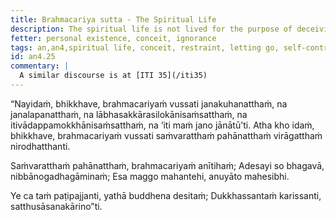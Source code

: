 ```yaml
---
title: Brahmacariya sutta - The Spiritual Life
description: The spiritual life is not lived for the purpose of deceiving people, nor for the purpose of winning favor with people, nor for the sake of acquisitions, respect and popularity, nor for the thought 'Let people know me.'
fetter: personal existence, conceit, ignorance
tags: an,an4,spiritual life, conceit, restraint, letting go, self-control, precepts, sense-restraint, Nibbāna, iti, iti28-49
id: an4.25
commentary: |
  A similar discourse is at [ITI 35](/iti35)
---
```


“Nayidaṁ, bhikkhave, brahmacariyaṁ vussati janakuhanatthaṁ, na janalapanatthaṁ, na lābhasakkārasilokānisaṁsatthaṁ, na itivādappamokkhānisaṁsatthaṁ, na ‘iti maṁ jano jānātū’ti. Atha kho idaṁ, bhikkhave, brahmacariyaṁ vussati saṁvaratthaṁ pahānatthaṁ virāgatthaṁ nirodhatthanti.

Saṁvaratthaṁ pahānatthaṁ,
brahmacariyaṁ anītihaṁ;
Adesayi so bhagavā,
nibbānogadhagāminaṁ;
Esa maggo mahantehi,
anuyāto mahesibhi.

Ye ca taṁ paṭipajjanti,
yathā buddhena desitaṁ;
Dukkhassantaṁ karissanti,
satthusāsanakārino”ti.
